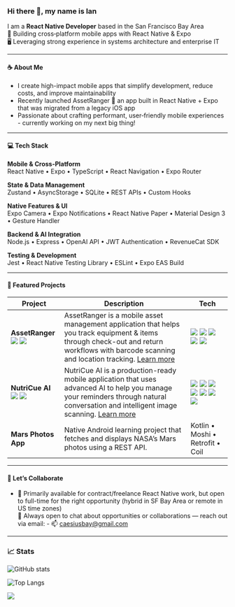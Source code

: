 ### Hi there 👋, my name is Ian  
I am a **React Native Developer** based in the San Francisco Bay Area  
📱 Building cross‑platform mobile apps with React Native & Expo  
🖥️ Leveraging strong experience in systems architecture and enterprise IT

---

#### ☕ About Me
- I create high-impact mobile apps that simplify development, reduce costs, and improve maintainability
- Recently launched AssetRanger 🚀 an app built in React Native + Expo that was migrated from a legacy iOS app
- Passionate about crafting performant, user‑friendly mobile experiences - currently working on my next big thing!

---

#### 💻 Tech Stack

**Mobile & Cross-Platform**  
React Native • Expo • TypeScript • React Navigation • Expo Router

**State & Data Management**  
Zustand • AsyncStorage • SQLite • REST APIs • Custom Hooks

**Native Features & UI**  
Expo Camera • Expo Notifications • React Native Paper • Material Design 3 • Gesture Handler

**Backend & AI Integration**  
Node.js • Express • OpenAI API • JWT Authentication • RevenueCat SDK

**Testing & Development**  
Jest • React Native Testing Library • ESLint • Expo EAS Build

---

#### 📂 Featured Projects

| Project | Description | Tech |
| ------- | ----------- | ---- |
| **AssetRanger** [<img src="https://img.shields.io/badge/App_Store-0D96F6?style=flat&logo=app-store&logoColor=white">](https://apps.apple.com/us/app/assetranger/id6747605723?platform=iphone) [<img src="https://img.shields.io/badge/Google_Play-414141?style=flat&logo=google-play&logoColor=white">](https://play.google.com/store/apps/details?id=com.assetranger.app)| AssetRanger is a mobile asset management application that helps you track equipment & items through check-out and return workflows with barcode scanning and location tracking. [Learn more](https://theianmay.github.io/asset-ranger-site) | <img src="https://img.shields.io/badge/React_Native-20232A?style=flat&logo=react&logoColor=61DAFB"> <img src="https://img.shields.io/badge/Expo-1B1F23?style=flat&logo=expo&logoColor=white"> <img src="https://img.shields.io/badge/JavaScript-323330?style=flat&logo=javascript&logoColor=F7DF1E">  <img src="https://img.shields.io/badge/SQLite-003B57?style=flat&logo=sqlite&logoColor=white"> <img src="https://img.shields.io/badge/Jest-C21325?style=flat&logo=jest&logoColor=white"> |
| **NutriCue AI** [<img src="https://img.shields.io/badge/App_Store-0D96F6?style=flat&logo=app-store&logoColor=white">](https://apps.apple.com/us/app) [<img src="https://img.shields.io/badge/Google_Play-414141?style=flat&logo=google-play&logoColor=white">](https://play.google.com/store/apps) | NutriCue AI is a production-ready mobile application that uses advanced AI to help you manage your reminders through natural conversation and intelligent image scanning. [Learn more](https://theianmay.github.io/nutricue-ai-site) | <img src="https://img.shields.io/badge/React_Native-20232A?style=flat&logo=react&logoColor=61DAFB"> <img src="https://img.shields.io/badge/Expo-1B1F23?style=flat&logo=expo&logoColor=white"> <img src="https://img.shields.io/badge/TypeScript-323330?style=flat&logo=typescript&logoColor=F7DF1E"> <img src="https://img.shields.io/badge/Node.js-339933?style=flat&logo=node.js&logoColor=white"> <img src="https://img.shields.io/badge/Express.js-000000?style=flat&logo=express&logoColor=white"> <img src="https://img.shields.io/badge/OpenAI-412991?style=flat&logo=openai&logoColor=white"> <img src="https://img.shields.io/badge/Jest-C21325?style=flat&logo=jest&logoColor=white"> |
| **Mars Photos App** | Native Android learning project that fetches and displays NASA’s Mars photos using a REST API. | Kotlin • Moshi • Retrofit • Coil |

---

#### 🤝 Let’s Collaborate
- 🔭 Primarily available for contract/freelance React Native work, but open to full-time for the right opportunity (hybrid in SF Bay Area or remote in US time zones)  
💬 Always open to chat about opportunities or collaborations — reach out via email: - 📫 caesiusbay@gmail.com

---

### 📈 Stats

  ![GitHub stats](https://github-readme-stats.vercel.app/api?username=theianmay&count_private=true&show_icons=true&theme=transparent&hide_rank=false)
  
  ![Top Langs](https://github-readme-stats.vercel.app/api/top-langs/?username=theianmay)
  
  ![](https://komarev.com/ghpvc/?username=theianmay&style=for-the-badge&color=blue)
  

<!---
theianmay/theianmay is a ✨ special ✨ repository because its `README.md` (this file) appears on your GitHub profile.
You can click the Preview link to take a look at your changes.
--->
